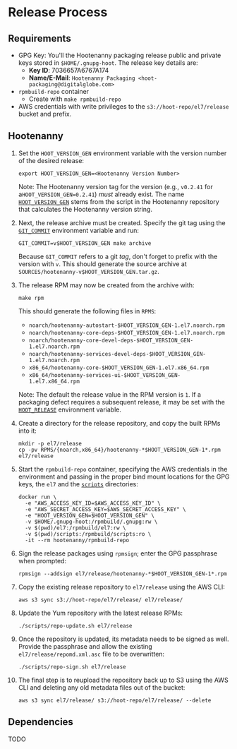 # Release Process

## Requirements

* GPG Key: You'll the Hootenanny packaging release public and private
  keys stored in `$HOME/.gnupg-hoot`.  The release key details are:
  * **Key ID**: 7036657A6767A174
  * **Name/E-Mail**: `Hootenanny Packaging <hoot-packaging@digitalglobe.com>`
* `rpmbuild-repo` container
  * Create with `make rpmbuild-repo`
* AWS credentials with write privileges to the `s3://hoot-repo/el7/release`
  bucket and prefix.

## Hootenanny

1. Set the `HOOT_VERSION_GEN` environment variable with the
   version number of the desired release:

   ```
   export HOOT_VERSION_GEN=<Hootenanny Version Number>
   ```

   Note: The Hootenanny version tag for the version (e.g., `v0.2.41`
   for a`HOOT_VERSION_GEN=0.2.41`) *must* already exist.  The
   name [`HOOT_VERSION_GEN`](https://github.com/ngageoint/hootenanny/blob/develop/HOOT_VERSION_GEN)
   stems from the script in the Hootenanny repository that
   calculates the Hootenanny version string.


1. Next, the release archive must be created.  Specify the
   git tag using the [`GIT_COMMIT`](./config.md#git_commit)
   environment variable and run:

   ```
   GIT_COMMIT=v$HOOT_VERSION_GEN make archive
   ```

   Because `GIT_COMMIT` refers to a git *tag*, don't forget to
   prefix with the version with `v`.  This should generate
   the source archive at `SOURCES/hootenanny-v$HOOT_VERSION_GEN.tar.gz`.

1. The release RPM may now be created from the archive with:

   ```
   make rpm
   ```

   This should generate the following files in `RPMS`:

   * `noarch/hootenanny-autostart-$HOOT_VERSION_GEN-1.el7.noarch.rpm`
   * `noarch/hootenanny-core-deps-$HOOT_VERSION_GEN-1.el7.noarch.rpm`
   * `noarch/hootenanny-core-devel-deps-$HOOT_VERSION_GEN-1.el7.noarch.rpm`
   * `noarch/hootenanny-services-devel-deps-$HOOT_VERSION_GEN-1.el7.noarch.rpm`
   * `x86_64/hootenanny-core-$HOOT_VERSION_GEN-1.el7.x86_64.rpm`
   * `x86_64/hootenanny-services-ui-$HOOT_VERSION_GEN-1.el7.x86_64.rpm`

   Note: The default the release value in the RPM version is `1`.
   If a packaging defect requires a subsequent release, it may be
   set with the [`HOOT_RELEASE`](./config.md#hoot_release) environment
   variable.

1. Create a directory for the release repository, and copy the built
   RPMs into it:

   ```
   mkdir -p el7/release
   cp -pv RPMS/{noarch,x86_64}/hootenanny-*$HOOT_VERSION_GEN-1*.rpm el7/release
   ```

1. Start the `rpmbuild-repo` container, specifying the AWS credentials
   in the environment and passing in the proper bind mount locations for
   the GPG keys, the `el7` and the [`scripts`](../scripts) directories:

   ```
   docker run \
     -e "AWS_ACCESS_KEY_ID=$AWS_ACCESS_KEY_ID" \
     -e "AWS_SECRET_ACCESS_KEY=$AWS_SECRET_ACCESS_KEY" \
     -e "HOOT_VERSION_GEN=$HOOT_VERSION_GEN" \
     -v $HOME/.gnupg-hoot:/rpmbuild/.gnupg:rw \
     -v $(pwd)/el7:/rpmbuild/el7:rw \
     -v $(pwd)/scripts:/rpmbuild/scripts:ro \
     -it --rm hootenanny/rpmbuild-repo
   ```

1. Sign the release packages using `rpmsign`; enter the GPG passphrase
   when prompted:

   ```
   rpmsign --addsign el7/release/hootenanny-*$HOOT_VERSION_GEN-1*.rpm
   ```

1. Copy the existing release repository to `el7/release` using the
   AWS CLI:

   ```
   aws s3 sync s3://hoot-repo/el7/release/ el7/release/
   ```

1. Update the Yum repository with the latest release RPMs:

   ```
   ./scripts/repo-update.sh el7/release
   ```

1. Once the repository is updated, its metadata needs to be
   signed as well.  Provide the passphrase and allow the existing
   `el7/release/repomd.xml.asc` file to be overwritten:

   ```
   ./scripts/repo-sign.sh el7/release
   ```

1. The final step is to reupload the repository back up to S3 using
   the AWS CLI and deleting any old metadata files out of the bucket:

   ```
   aws s3 sync el7/release/ s3://hoot-repo/el7/release/ --delete
   ```

## Dependencies

TODO